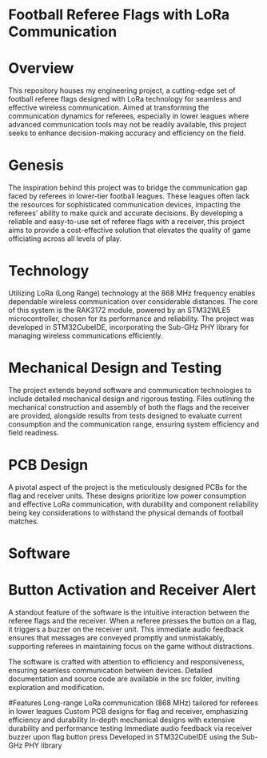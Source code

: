 # Football Referee Flags with LoRa Communication
# Overview
This repository houses my engineering project, a cutting-edge set of football referee flags designed with LoRa technology for seamless and effective wireless communication. Aimed at transforming the communication dynamics for referees, especially in lower leagues where advanced communication tools may not be readily available, this project seeks to enhance decision-making accuracy and efficiency on the field.

# Genesis
The inspiration behind this project was to bridge the communication gap faced by referees in lower-tier football leagues. These leagues often lack the resources for sophisticated communication devices, impacting the referees' ability to make quick and accurate decisions. By developing a reliable and easy-to-use set of referee flags with a receiver, this project aims to provide a cost-effective solution that elevates the quality of game officiating across all levels of play.

# Technology
Utilizing LoRa (Long Range) technology at the 868 MHz frequency enables dependable wireless communication over considerable distances. The core of this system is the RAK3172 module, powered by an STM32WLE5 microcontroller, chosen for its performance and reliability. The project was developed in STM32CubeIDE, incorporating the Sub-GHz PHY library for managing wireless communications efficiently.

# Mechanical Design and Testing
The project extends beyond software and communication technologies to include detailed mechanical design and rigorous testing. Files outlining the mechanical construction and assembly of both the flags and the receiver are provided, alongside results from tests designed to evaluate current consumption and the communication range, ensuring system efficiency and field readiness.

# PCB Design
A pivotal aspect of the project is the meticulously designed PCBs for the flag and receiver units. These designs prioritize low power consumption and effective LoRa communication, with durability and component reliability being key considerations to withstand the physical demands of football matches.

# Software
# Button Activation and Receiver Alert
A standout feature of the software is the intuitive interaction between the referee flags and the receiver. When a referee presses the button on a flag, it triggers a buzzer on the receiver unit. This immediate audio feedback ensures that messages are conveyed promptly and unmistakably, supporting referees in maintaining focus on the game without distractions.

The software is crafted with attention to efficiency and responsiveness, ensuring seamless communication between devices. Detailed documentation and source code are available in the src folder, inviting exploration and modification.

#Features
Long-range LoRa communication (868 MHz) tailored for referees in lower leagues
Custom PCB designs for flag and receiver, emphasizing efficiency and durability
In-depth mechanical designs with extensive durability and performance testing
Immediate audio feedback via receiver buzzer upon flag button press
Developed in STM32CubeIDE using the Sub-GHz PHY library
